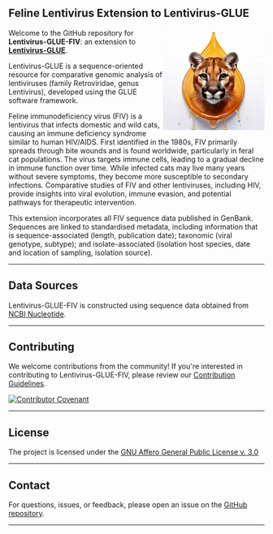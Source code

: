 ## Feline Lentivirus Extension to Lentivirus-GLUE

<img src="md/puma-droplet.jpg" align="right" alt="" width="200" />

Welcome to the GitHub repository for **Lentivirus-GLUE-FIV**: an extension to **[Lentivirus-GLUE](https://github.com/giffordlabcvr/Lentivirus-GLUE)**.

Lentivirus-GLUE is a sequence-oriented resource for comparative genomic analysis of lentiviruses (family Retroviridae, genus Lentivirus), developed using the GLUE software framework.

Feline immunodeficiency virus (FIV) is a lentivirus that infects domestic and wild cats, causing an immune deficiency syndrome similar to human HIV/AIDS. First identified in the 1980s, FIV primarily spreads through bite wounds and is found worldwide, particularly in feral cat populations. The virus targets immune cells, leading to a gradual decline in immune function over time. While infected cats may live many years without severe symptoms, they become more susceptible to secondary infections. Comparative studies of FIV and other lentiviruses, including HIV, provide insights into viral evolution, immune evasion, and potential pathways for therapeutic intervention.

This extension incorporates all FIV sequence data published in GenBank. Sequences are linked to standardised metadata, including information that is sequence-associated (length, publication date); taxonomic (viral genotype, subtype); and isolate-associated (isolation host species, date and location of sampling, isolation source).


* * * * * 

## Data Sources

Lentivirus-GLUE-FIV is constructed using sequence data obtained from [NCBI Nucleotide](https://www.ncbi.nlm.nih.gov/nuccore).

* * * * * 


## Contributing

We welcome contributions from the community! If you're interested in contributing to Lentivirus-GLUE-FIV, please review our [Contribution Guidelines](./md/CONTRIBUTING.md).

[![Contributor Covenant](https://img.shields.io/badge/Contributor%20Covenant-2.1-4baaaa.svg)](./md/code_of_conduct.md)

* * * * * 

## License

The project is licensed under the [GNU Affero General Public License v. 3.0](https://www.gnu.org/licenses/agpl-3.0.en.html)

* * * * * 


## Contact

For questions, issues, or feedback, please open an issue on the [GitHub repository](https://github.com/giffordlabcvr/Lentivirus-GLUE-FIV/issues).

* * * * *
